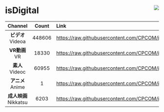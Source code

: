 # isDigital <img align="right" src="https://img.shields.io/github/last-commit/CPCOM/isDigital"/>  
  
| Channel | Count | Link |  
| :-----: | :---: | :--- |  
|**ビデオ**<br />Videoa | 448606 | https://raw.githubusercontent.com/CPCOM/isDigital/main/Videoa.txt |  
|**VR動画**<br />VR | 18330 | https://raw.githubusercontent.com/CPCOM/isDigital/main/VR.txt |  
|**素人**<br />Videoc | 60955 | https://raw.githubusercontent.com/CPCOM/isDigital/main/Videoc.txt |  
|**アニメ**<br />Anime | 1 | https://raw.githubusercontent.com/CPCOM/isDigital/main/Anime.txt |  
|**成人映画**<br />Nikkatsu | 6203 | https://raw.githubusercontent.com/CPCOM/isDigital/main/Nikkatsu.txt |  